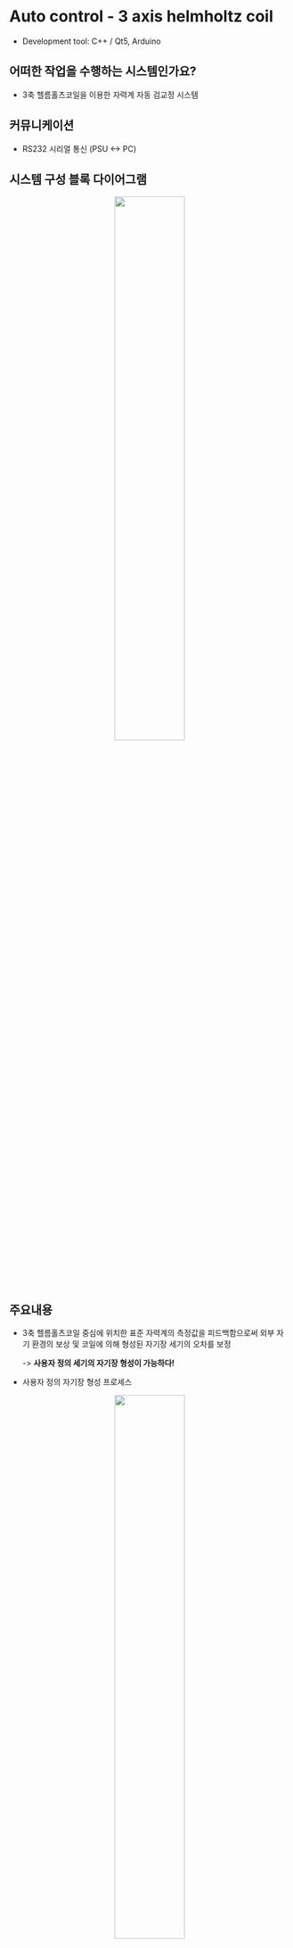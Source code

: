 # Auto control - 3 axis helmholtz coil 
- Development tool: C++ / Qt5, Arduino

## 어떠한 작업을 수행하는 시스템인가요?
- 3축 헬름홀츠코일을 이용한 자력계 자동 검교정 시스템

## 커뮤니케이션
- RS232 시리얼 통신 (PSU <-> PC)

## 시스템 구성 블록 다이어그램

<p align="center"><img src="https://user-images.githubusercontent.com/54430715/77283100-faa04a80-6d0e-11ea-9ac0-62b5d706326d.png" width="50%" height="50%"></p>

## 주요내용
- 3축 헬름홀츠코일 중심에 위치한 표준 자력계의 측정값을 피드백함으로써 외부 자기 환경의 보상 및 코일에 의해 형성된 자기장 세기의 오차를 보정

    -> **사용자 정의 세기의 자기장 형성이 가능하다!**

- 사용자 정의 자기장 형성 프로세스

<p align="center"><img src="https://user-images.githubusercontent.com/54430715/77283987-fc6b0d80-6d10-11ea-9fe2-109cd2693733.png" width="50%" height="50%"></p>

~~~
1. 헬름홀츠 코일 중심 형성할 사용자 정의 자기장 세기(B_User) 입력
2. 표준자력계 측정값(B_Ref.) 기준 자기장 세기 변화량(dB = B_User - B_Ref.) 계산
3. 비오사바르 법칙을 통한 전압 변화량(dV) 계산
4. DC 전원공급기에 인가될 전압(V + dV)이 양수일 경우, 극성을 Positive로 변경
   DC 전원공급기에 인가될 전압(V + dV)이 음수일 경우, 극성을 Negative로 변경
   (V: 현재 DC 전원공급기에 인가되어 있는 전압)
5. DC 전원공급기에 전압(|V+dV|) 인가
6. 형성된 자기장의 세기(B_Ref.)가 사용자 정의 자기장 세기(B_User)와 차이가 날 경우, 전압 변화량(dV)이 분해능보다 낮아질 때까지 2. ~ 6.을 반복
~~~

위의 프로세스를 통해 형성할 수 있는 자기장의 최소 세기는 DC 전원공급기의 분해능에 따라 결정되며, 현재 검교정 시스템에서는 헬름홀츠 코일 각 축별 400 nT 정도로 구현이 가능하다.

## UI

<p align="center"><img src="https://user-images.githubusercontent.com/54430715/114526362-e0227180-9c81-11eb-8177-be79e9c078b7.png" width="50%" height="50%"></p>
<p align="center"><img src="https://user-images.githubusercontent.com/54430715/114526372-e1ec3500-9c81-11eb-95d7-1e6505006e14.png" width="50%" height="50%"></p>
<p align="center"><img src="https://user-images.githubusercontent.com/54430715/114526376-e31d6200-9c81-11eb-8175-3b8c36ba734b.png" width="50%" height="50%"></p>
<p align="center"><img src="https://user-images.githubusercontent.com/54430715/114526383-e3b5f880-9c81-11eb-8d30-637198a48694.png" height="50%"></p>

